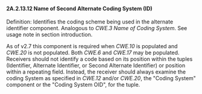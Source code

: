#### 2A.2.13.12 Name of Second Alternate Coding System (ID)

Definition: Identifies the coding scheme being used in the alternate identifier component. Analogous to _CWE.3 Name of Coding System_. See usage note in section introduction.

As of v2.7 this component is required when _CWE.10_ is populated and _CWE.20_ is not populated. Both _CWE.6_ and _CWE.17_ may be populated. Receivers should not identify a code based on its position within the tuples (Identifier, Alternate Identifier, or Second Alternate Identifier) or position within a repeating field. Instead, the receiver should always examine the coding System as specified in _CWE.12_ and/or _CWE.20_, the "Coding System" component or the "Coding System OID", for the tuple.
